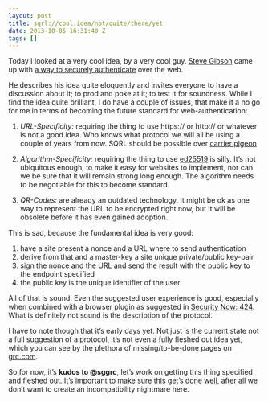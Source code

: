 ```yaml
---
layout: post
title: sqrl://cool.idea/not/quite/there/yet
date: 2013-10-05 16:31:40 Z
tags: []
---
```

Today I looked at a very cool idea, by a very cool guy. [Steve Gibson](https://twitter.com/sggrc) came up with [a way to securely authenticate](https://www.grc.com/sqrl/sqrl.htm) over the web.

He describes his idea quite eloquently and invites everyone to have a discussion about it; to prod and poke at it; to test it for soundness. While I find the idea quite brilliant, I do have a couple of issues, that make it a no go for me in terms of becoming the future standard for web-authentication:

1.  _URL-Specificity:_ requiring the thing to use https:// or http:// or whatever is not a good idea. Who knows what protocol we will all be using a couple of years from now. SQRL should be possible over [carrier pigeon](https://www.grc.com/x/news.exe?cmd=article&group=grc.sqrl&item=193)
    
2.  _Algorithm-Specificity:_ requiring the thing to use [ed25519](http://ed25519.cr.yp.to/index.html) is silly. It’s not ubiquitous enough, to make it easy for websites to implement, nor can we be sure that it will remain strong long enough. The algorithm needs to be negotiable for this to become standard.
    
3.  _QR-Codes:_ are already an outdated technology. It might be ok as one way to represent the URL to be encrypted right now, but it will be obsolete before it has even gained adoption.
    

This is sad, because the fundamental idea is very good:

1.  have a site present a nonce and a URL where to send authentication
2.  derive from that and a master-key a site unique private/public key-pair
3.  sign the nonce and the URL and send the result with the public key to the endpoint specified
4.  the public key is the unique identifier of the user

All of that is sound. Even the suggested user experience is good, especially when combined with a browser plugin as suggested in [Security Now: 424](http://twit.tv/show/security-now/424). What is definitely not sound is the description of the protocol.

I have to note though that it’s early days yet. Not just is the current state not a full suggestion of a protocol, it’s not even a fully fleshed out idea yet, which you can see by the plethora of missing/to-be-done pages on [grc.com](https://www.grc.com).

So for now, it’s **kudos to @sggrc**, let’s work on getting this thing specified and fleshed out. It’s important to make sure this get’s done well, after all we don’t want to create an incompatibility nightmare here.
